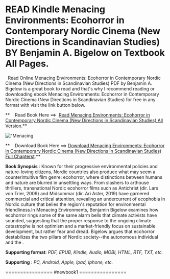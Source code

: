  **READ Kindle Menacing Environments: Ecohorror in Contemporary Nordic Cinema (New Directions in Scandinavian Studies) BY Benjamin A. Bigelow on Textbook All Pages.**
=====================================================================================================================================================================

  Read Online Menacing Environments: Ecohorror in Contemporary Nordic Cinema (New Directions in Scandinavian Studies) PDF by Benjamin A. Bigelow is a great book to read and that's why I recommend reading or downloading ebook Menacing Environments: Ecohorror in Contemporary Nordic Cinema (New Directions in Scandinavian Studies) for free in any format with visit the link button below.

**    Read Book Here ==>  [Read Menacing Environments: Ecohorror in Contemporary Nordic Cinema (New Directions in Scandinavian Studies) All Version](https://newbookintheword.blogspot.com/id/0295751649).**

![\"Menacing](\"https://i.gr-assets.com/images/S/compressed.photo.goodreads.com/books/1669084755l/63017764.jpg\")

**    Download Book Here ==> [Download Menacing Environments: Ecohorror in Contemporary Nordic Cinema (New Directions in Scandinavian Studies) Full Chapterst](https://newbookintheword.blogspot.com/id/0295751649).**

**Book Synopsis** : Known for their progressive environmental policies and nature-loving citizens, Nordic countries also produce what may seem a counterintuitive film genre: ecohorror, where distinctions between humans and nature are blurred in unsettling ways. From slashers to arthouse thrillers, transnational Nordic ecohorror films such as Antichrist (dir. Lars von Trier, 2009) and Midsommar (dir. Ari Aster, 2019) have garnered commercial and critical attention, revealing an undercurrent of ecophobia in Nordic culture that belies the region's reputation for environmental friendliness.In Menacing Environments, Benjamin Bigelow examines how ecohorror rings some of the same alarm bells that climate activists have sounded, suggesting that the proper response to the ongoing climate catastrophe is not optimism and a market-friendly focus on sustainable development, but rather fear and dread. Bigelow argues that ecohorror destabilizes the two pillars of Nordic society--the autonomous individual and the .

**Supporting format**: _PDF, EPUB, Kindle, Audio, MOBI, HTML, RTF, TXT, etc._

**Supporting** : _PC, Android, Apple, Ipad, Iphone, etc._

================ #newbook1 ================
